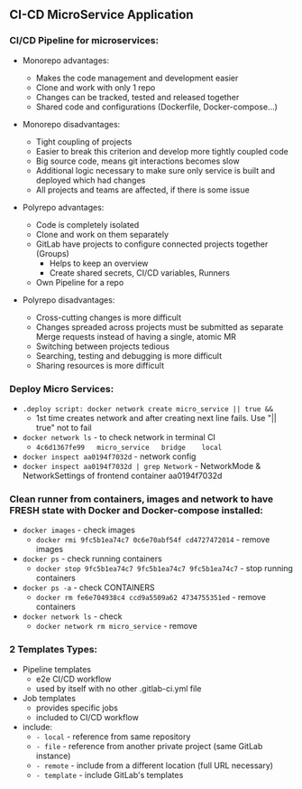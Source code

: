 ## CI-CD MicroService Application

### CI/CD Pipeline for microservices:
* Monorepo advantages:
  * Makes the code management and development easier 
  * Clone and work with only 1 repo
  * Changes can be tracked, tested and released together
  * Shared code and configurations (Dockerfile, Docker-compose...)

* Monorepo disadvantages:
  * Tight coupling of projects
  * Easier to break this criterion and develop more tightly coupled code
  * Big source code, means git interactions becomes slow
  * Additional logic necessary to make sure only service is built and deployed which had changes
  * All projects and teams are affected, if there is some issue

* Polyrepo advantages:
  * Code is completely isolated
  * Clone and work on them separately
  * GitLab have projects to configure connected projects together (Groups)
    * Helps to keep an overview
    * Create shared secrets, CI/CD variables, Runners
  * Own Pipeline for a repo

* Polyrepo disadvantages:
  * Cross-cutting changes is more difficult
  * Changes spreaded across projects must be submitted as separate Merge requests instead of having a single, atomic MR
  * Switching between projects tedious
  * Searching, testing and debugging is more difficult
  * Sharing resources is more difficult

### Deploy Micro Services:
* `.deploy script: docker network create micro_service || true &&`
  * 1st time creates network and after creating next line fails. Use "|| true" not to fail
* `docker network ls` - to check network in terminal CI
  * `4c6d1367fe99   micro_service   bridge    local`
* `docker inspect aa0194f7032d` - network config
* `docker inspect aa0194f7032d | grep Network` - NetworkMode & NetworkSettings of frontend container aa0194f7032d

### Clean runner from containers, images and network to have FRESH state with Docker and Docker-compose installed:
* `docker images` - check images
  * `docker rmi 9fc5b1ea74c7 0c6e70abf54f cd4727472014` - remove images
* `docker ps` - check running containers
  * `docker stop 9fc5b1ea74c7 9fc5b1ea74c7 9fc5b1ea74c7` - stop running containers
* `docker ps -a` - check CONTAINERS
  * `docker rm fe6e704938c4 ccd9a5509a62 4734755351ed` - remove containers
* `docker network ls` - check
  * `docker network rm micro_service` - remove

### 2 Templates Types: 
* Pipeline templates
  * e2e CI/CD workflow
  * used by itself with no other .gitlab-ci.yml file
* Job templates
  * provides specific jobs
  * included to CI/CD workflow
* include:
  * `- local` - reference from same repository
  * `- file` - reference from another private project (same GitLab instance)
  * `- remote` - include from a different location (full URL necessary)
  * `- template` - include GitLab's templates

